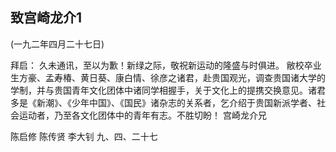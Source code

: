 ## 致宫崎龙介1

(一九二年四月二十七日)

拜启：
久未通讯，至以为歉！新绿之际，敬祝新运动的隆盛与时俱进。
敝校卒业生方豪、孟寿椿、黄日葵、康白情、徐彦之诸君，赴贵国观光，调查贵国诸大学的学制，并与贵国青年文化团体中诸同学相握手，关于文化上的提携交换意见。诸君多是《新潮》、《少年中国》、《国民》诸杂志的关系者，乞介绍于贵国新派学者、社会运动者，乃至各文化团体中的青年有志。不胜切盼！
宫崎龙介兄

陈启修
陈传贤
李大钊
九、四、二十七

